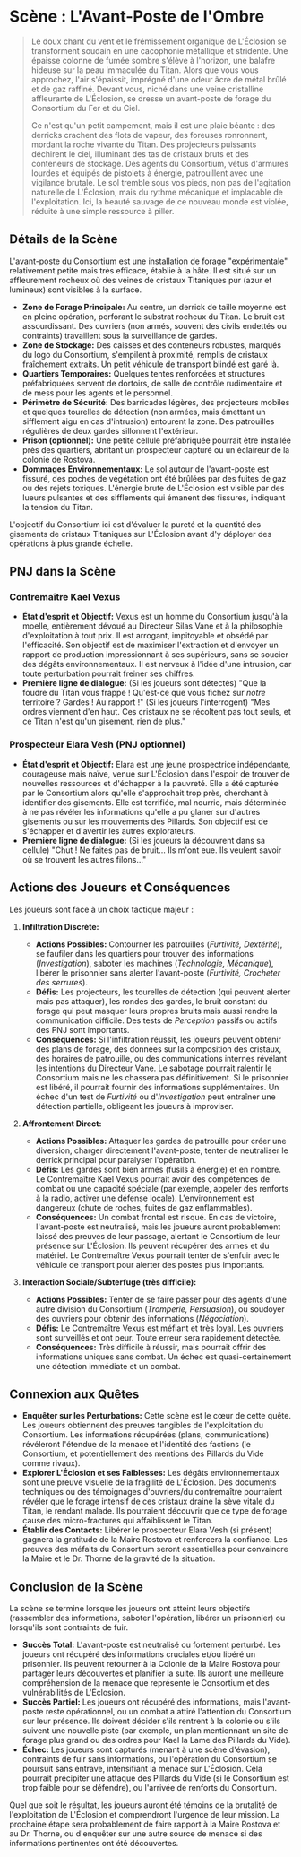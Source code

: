 # Scène : L'Avant-Poste de l'Ombre

> Le doux chant du vent et le frémissement organique de L'Éclosion se transforment soudain en une cacophonie métallique et stridente. Une épaisse colonne de fumée sombre s'élève à l'horizon, une balafre hideuse sur la peau immaculée du Titan. Alors que vous vous approchez, l'air s'épaissit, imprégné d'une odeur âcre de métal brûlé et de gaz raffiné. Devant vous, niché dans une veine cristalline affleurante de L'Éclosion, se dresse un avant-poste de forage du Consortium du Fer et du Ciel.
>
> Ce n'est qu'un petit campement, mais il est une plaie béante : des derricks crachent des flots de vapeur, des foreuses ronronnent, mordant la roche vivante du Titan. Des projecteurs puissants déchirent le ciel, illuminant des tas de cristaux bruts et des conteneurs de stockage. Des agents du Consortium, vêtus d'armures lourdes et équipés de pistolets à énergie, patrouillent avec une vigilance brutale. Le sol tremble sous vos pieds, non pas de l'agitation naturelle de L'Éclosion, mais du rythme mécanique et implacable de l'exploitation. Ici, la beauté sauvage de ce nouveau monde est violée, réduite à une simple ressource à piller.

## Détails de la Scène

L'avant-poste du Consortium est une installation de forage "expérimentale" relativement petite mais très efficace, établie à la hâte. Il est situé sur un affleurement rocheux où des veines de cristaux Titaniques pur (azur et lumineux) sont visibles à la surface.

*   **Zone de Forage Principale:** Au centre, un derrick de taille moyenne est en pleine opération, perforant le substrat rocheux du Titan. Le bruit est assourdissant. Des ouvriers (non armés, souvent des civils endettés ou contraints) travaillent sous la surveillance de gardes.
*   **Zone de Stockage:** Des caisses et des conteneurs robustes, marqués du logo du Consortium, s'empilent à proximité, remplis de cristaux fraîchement extraits. Un petit véhicule de transport blindé est garé là.
*   **Quartiers Temporaires:** Quelques tentes renforcées et structures préfabriquées servent de dortoirs, de salle de contrôle rudimentaire et de mess pour les agents et le personnel.
*   **Périmètre de Sécurité:** Des barricades légères, des projecteurs mobiles et quelques tourelles de détection (non armées, mais émettant un sifflement aigu en cas d'intrusion) entourent la zone. Des patrouilles régulières de deux gardes sillonnent l'extérieur.
*   **Prison (optionnel):** Une petite cellule préfabriquée pourrait être installée près des quartiers, abritant un prospecteur capturé ou un éclaireur de la colonie de Rostova.
*   **Dommages Environnementaux:** Le sol autour de l'avant-poste est fissuré, des poches de végétation ont été brûlées par des fuites de gaz ou des rejets toxiques. L'énergie brute de L'Éclosion est visible par des lueurs pulsantes et des sifflements qui émanent des fissures, indiquant la tension du Titan.

L'objectif du Consortium ici est d'évaluer la pureté et la quantité des gisements de cristaux Titaniques sur L'Éclosion avant d'y déployer des opérations à plus grande échelle.

## PNJ dans la Scène

### Contremaître Kael Vexus

*   **État d'esprit et Objectif:** Vexus est un homme du Consortium jusqu'à la moelle, entièrement dévoué au Directeur Silas Vane et à la philosophie d'exploitation à tout prix. Il est arrogant, impitoyable et obsédé par l'efficacité. Son objectif est de maximiser l'extraction et d'envoyer un rapport de production impressionnant à ses supérieurs, sans se soucier des dégâts environnementaux. Il est nerveux à l'idée d'une intrusion, car toute perturbation pourrait freiner ses chiffres.
*   **Première ligne de dialogue:** (Si les joueurs sont détectés) "Que la foudre du Titan vous frappe ! Qu'est-ce que vous fichez sur *notre* territoire ? Gardes ! Au rapport !" (Si les joueurs l'interrogent) "Mes ordres viennent d'en haut. Ces cristaux ne se récoltent pas tout seuls, et ce Titan n'est qu'un gisement, rien de plus."

### Prospecteur Elara Vesh (PNJ optionnel)

*   **État d'esprit et Objectif:** Elara est une jeune prospectrice indépendante, courageuse mais naïve, venue sur L'Éclosion dans l'espoir de trouver de nouvelles ressources et d'échapper à la pauvreté. Elle a été capturée par le Consortium alors qu'elle s'approchait trop près, cherchant à identifier des gisements. Elle est terrifiée, mal nourrie, mais déterminée à ne pas révéler les informations qu'elle a pu glaner sur d'autres gisements ou sur les mouvements des Pillards. Son objectif est de s'échapper et d'avertir les autres explorateurs.
*   **Première ligne de dialogue:** (Si les joueurs la découvrent dans sa cellule) "Chut ! Ne faites pas de bruit... Ils m'ont eue. Ils veulent savoir où se trouvent les autres filons..."

## Actions des Joueurs et Conséquences

Les joueurs sont face à un choix tactique majeur :

1.  **Infiltration Discrète:**
    *   **Actions Possibles:** Contourner les patrouilles (*Furtivité, Dextérité*), se faufiler dans les quartiers pour trouver des informations (*Investigation*), saboter les machines (*Technologie, Mécanique*), libérer le prisonnier sans alerter l'avant-poste (*Furtivité, Crocheter des serrures*).
    *   **Défis:** Les projecteurs, les tourelles de détection (qui peuvent alerter mais pas attaquer), les rondes des gardes, le bruit constant du forage qui peut masquer leurs propres bruits mais aussi rendre la communication difficile. Des tests de *Perception* passifs ou actifs des PNJ sont importants.
    *   **Conséquences:** Si l'infiltration réussit, les joueurs peuvent obtenir des plans de forage, des données sur la composition des cristaux, des horaires de patrouille, ou des communications internes révélant les intentions du Directeur Vane. Le sabotage pourrait ralentir le Consortium mais ne les chassera pas définitivement. Si le prisonnier est libéré, il pourrait fournir des informations supplémentaires. Un échec d'un test de *Furtivité* ou d'*Investigation* peut entraîner une détection partielle, obligeant les joueurs à improviser.

2.  **Affrontement Direct:**
    *   **Actions Possibles:** Attaquer les gardes de patrouille pour créer une diversion, charger directement l'avant-poste, tenter de neutraliser le derrick principal pour paralyser l'opération.
    *   **Défis:** Les gardes sont bien armés (fusils à énergie) et en nombre. Le Contremaître Kael Vexus pourrait avoir des compétences de combat ou une capacité spéciale (par exemple, appeler des renforts à la radio, activer une défense locale). L'environnement est dangereux (chute de roches, fuites de gaz enflammables).
    *   **Conséquences:** Un combat frontal est risqué. En cas de victoire, l'avant-poste est neutralisé, mais les joueurs auront probablement laissé des preuves de leur passage, alertant le Consortium de leur présence sur L'Éclosion. Ils peuvent récupérer des armes et du matériel. Le Contremaître Vexus pourrait tenter de s'enfuir avec le véhicule de transport pour alerter des postes plus importants.

3.  **Interaction Sociale/Subterfuge (très difficile):**
    *   **Actions Possibles:** Tenter de se faire passer pour des agents d'une autre division du Consortium (*Tromperie, Persuasion*), ou soudoyer des ouvriers pour obtenir des informations (*Négociation*).
    *   **Défis:** Le Contremaître Vexus est méfiant et très loyal. Les ouvriers sont surveillés et ont peur. Toute erreur sera rapidement détectée.
    *   **Conséquences:** Très difficile à réussir, mais pourrait offrir des informations uniques sans combat. Un échec est quasi-certainement une détection immédiate et un combat.

## Connexion aux Quêtes

*   **Enquêter sur les Perturbations:** Cette scène est le cœur de cette quête. Les joueurs obtiennent des preuves tangibles de l'exploitation du Consortium. Les informations récupérées (plans, communications) révéleront l'étendue de la menace et l'identité des factions (le Consortium, et potentiellement des mentions des Pillards du Vide comme rivaux).
*   **Explorer L'Éclosion et ses Faiblesses:** Les dégâts environnementaux sont une preuve visuelle de la fragilité de L'Éclosion. Des documents techniques ou des témoignages d'ouvriers/du contremaître pourraient révéler que le forage intensif de ces cristaux draine la sève vitale du Titan, le rendant malade. Ils pourraient découvrir que ce type de forage cause des micro-fractures qui affaiblissent le Titan.
*   **Établir des Contacts:** Libérer le prospecteur Elara Vesh (si présent) gagnera la gratitude de la Maire Rostova et renforcera la confiance. Les preuves des méfaits du Consortium seront essentielles pour convaincre la Maire et le Dr. Thorne de la gravité de la situation.

## Conclusion de la Scène

La scène se termine lorsque les joueurs ont atteint leurs objectifs (rassembler des informations, saboter l'opération, libérer un prisonnier) ou lorsqu'ils sont contraints de fuir.

*   **Succès Total:** L'avant-poste est neutralisé ou fortement perturbé. Les joueurs ont récupéré des informations cruciales et/ou libéré un prisonnier. Ils peuvent retourner à la Colonie de la Maire Rostova pour partager leurs découvertes et planifier la suite. Ils auront une meilleure compréhension de la menace que représente le Consortium et des vulnérabilités de L'Éclosion.
*   **Succès Partiel:** Les joueurs ont récupéré des informations, mais l'avant-poste reste opérationnel, ou un combat a attiré l'attention du Consortium sur leur présence. Ils doivent décider s'ils rentrent à la colonie ou s'ils suivent une nouvelle piste (par exemple, un plan mentionnant un site de forage plus grand ou des ordres pour Kael la Lame des Pillards du Vide).
*   **Échec:** Les joueurs sont capturés (menant à une scène d'évasion), contraints de fuir sans informations, ou l'opération du Consortium se poursuit sans entrave, intensifiant la menace sur L'Éclosion. Cela pourrait précipiter une attaque des Pillards du Vide (si le Consortium est trop faible pour se défendre), ou l'arrivée de renforts du Consortium.

Quel que soit le résultat, les joueurs auront été témoins de la brutalité de l'exploitation de L'Éclosion et comprendront l'urgence de leur mission. La prochaine étape sera probablement de faire rapport à la Maire Rostova et au Dr. Thorne, ou d'enquêter sur une autre source de menace si des informations pertinentes ont été découvertes.